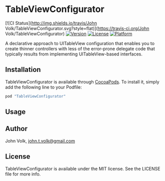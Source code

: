 # TableViewConfigurator

[![CI Status](http://img.shields.io/travis/John Volk/TableViewConfigurator.svg?style=flat)](https://travis-ci.org/John Volk/TableViewConfigurator)
[![Version](https://img.shields.io/cocoapods/v/TableViewConfigurator.svg?style=flat)](http://cocoapods.org/pods/TableViewConfigurator)
[![License](https://img.shields.io/cocoapods/l/TableViewConfigurator.svg?style=flat)](http://cocoapods.org/pods/TableViewConfigurator)
[![Platform](https://img.shields.io/cocoapods/p/TableViewConfigurator.svg?style=flat)](http://cocoapods.org/pods/TableViewConfigurator)

A declarative approach to UITableView configuration that enables you to create thinner controllers with less of the error-prone delegate code that typically results from implementing UITableView-based interfaces.

## Installation

TableViewConfigurator is available through [CocoaPods](http://cocoapods.org). To install
it, simply add the following line to your Podfile:

```ruby
pod "TableViewConfigurator"
```

## Usage

## Author

John Volk, john.t.volk@gmail.com

## License

TableViewConfigurator is available under the MIT license. See the LICENSE file for more info.
